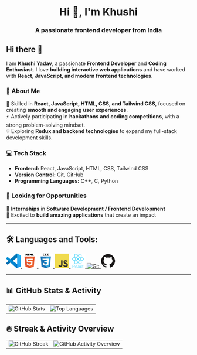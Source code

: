 <h1 align="center">Hi 👋, I'm Khushi</h1>
<h3 align="center">A passionate frontend developer from India</h3>

## Hi there 👋  
I am **Khushi Yadav**, a passionate **Frontend Developer** and **Coding Enthusiast**. I love **building interactive web applications** and have worked with **React, JavaScript, and modern frontend technologies**.  

### 🚀 About Me  
🌱 Skilled in **React, JavaScript, HTML, CSS, and Tailwind CSS**, focused on creating **smooth and engaging user experiences**.  
⚡ Actively participating in **hackathons and coding competitions**, with a strong problem-solving mindset.  
💡 Exploring **Redux and backend technologies** to expand my full-stack development skills.  

### 💻 Tech Stack  
- **Frontend:** React, JavaScript, HTML, CSS, Tailwind CSS  
- **Version Control:** Git, GitHub  
- **Programming Languages:** C++, C, Python  

### 🎯 Looking for Opportunities  
🔹 **Internships** in **Software Development / Frontend Development**  
🔹 Excited to **build amazing applications** that create an impact  

---


## 🛠️ Languages and Tools:
<p align="left"> 
  <a href="https://code.visualstudio.com/" target="_blank" rel="noreferrer"> 
    <img src="https://raw.githubusercontent.com/devicons/devicon/master/icons/vscode/vscode-original.svg" alt="VS Code" width="40" height="40"/> 
  </a> 
  <a href="https://www.w3.org/html/" target="_blank" rel="noreferrer"> 
    <img src="https://raw.githubusercontent.com/devicons/devicon/master/icons/html5/html5-original-wordmark.svg" alt="HTML5" width="40" height="40"/> 
  </a> 
  <a href="https://www.w3schools.com/css/" target="_blank" rel="noreferrer"> 
    <img src="https://raw.githubusercontent.com/devicons/devicon/master/icons/css3/css3-original-wordmark.svg" alt="CSS3" width="40" height="40"/> 
  </a> 
  <a href="https://developer.mozilla.org/en-US/docs/Web/JavaScript" target="_blank" rel="noreferrer"> 
    <img src="https://raw.githubusercontent.com/devicons/devicon/master/icons/javascript/javascript-original.svg" alt="JavaScript" width="40" height="40"/> 
  </a> 
  <a href="https://reactjs.org/" target="_blank" rel="noreferrer"> 
    <img src="https://raw.githubusercontent.com/devicons/devicon/master/icons/react/react-original-wordmark.svg" alt="React" width="40" height="40"/> 
  </a> 
  <a href="https://git-scm.com/" target="_blank" rel="noreferrer"> 
    <img src="https://www.vectorlogo.zone/logos/git-scm/git-scm-icon.svg" alt="Git" width="40" height="40"/> 
  </a> 
  <a href="https://github.com/" target="_blank" rel="noreferrer"> 
    <img src="https://raw.githubusercontent.com/devicons/devicon/master/icons/github/github-original.svg" alt="GitHub" width="40" height="40"/> 
  </a> 
</p>

---

## 📊 GitHub Stats & Activity

<table>
  <tr>
    <td>
      <img src="https://github-readme-stats.vercel.app/api?username=khushiyadav0105&show_icons=true&theme=radical" alt="GitHub Stats" />
    </td>
    <td>
      <img src="https://github-readme-stats.vercel.app/api/top-langs?username=khushiyadav0105&layout=compact&theme=radical" alt="Top Languages" />
    </td>
  </tr>
</table>

## 🔥 Streak & Activity Overview

<table>
  <tr>
    <td>
      <img src="https://github-readme-streak-stats.herokuapp.com/?user=khushiyadav0105&theme=radical" alt="GitHub Streak" />
    </td>
    <td>
      <img src="https://github-profile-summary-cards.vercel.app/api/cards/profile-details?username=khushiyadav0105&theme=radical" alt="GitHub Activity Overview" />
    </td>
  </tr>
</table>  
